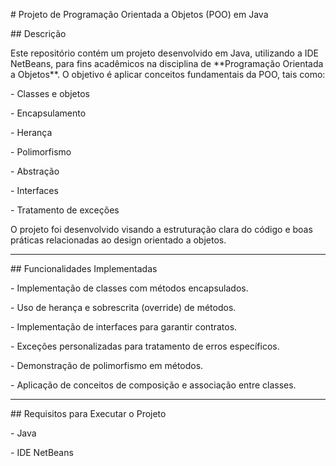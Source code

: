 \# Projeto de Programação Orientada a Objetos (POO) em Java



\## Descrição



Este repositório contém um projeto desenvolvido em Java, utilizando a IDE NetBeans, para fins acadêmicos na disciplina de \*\*Programação Orientada a Objetos\*\*. O objetivo é aplicar conceitos fundamentais da POO, tais como:



\- Classes e objetos

\- Encapsulamento

\- Herança

\- Polimorfismo

\- Abstração

\- Interfaces

\- Tratamento de exceções



O projeto foi desenvolvido visando a estruturação clara do código e boas práticas relacionadas ao design orientado a objetos.



---



\## Funcionalidades Implementadas



\- Implementação de classes com métodos encapsulados.

\- Uso de herança e sobrescrita (override) de métodos.

\- Implementação de interfaces para garantir contratos.

\- Exceções personalizadas para tratamento de erros específicos.

\- Demonstração de polimorfismo em métodos.

\- Aplicação de conceitos de composição e associação entre classes.



---



\## Requisitos para Executar o Projeto



\- Java

\- IDE NetBeans 



